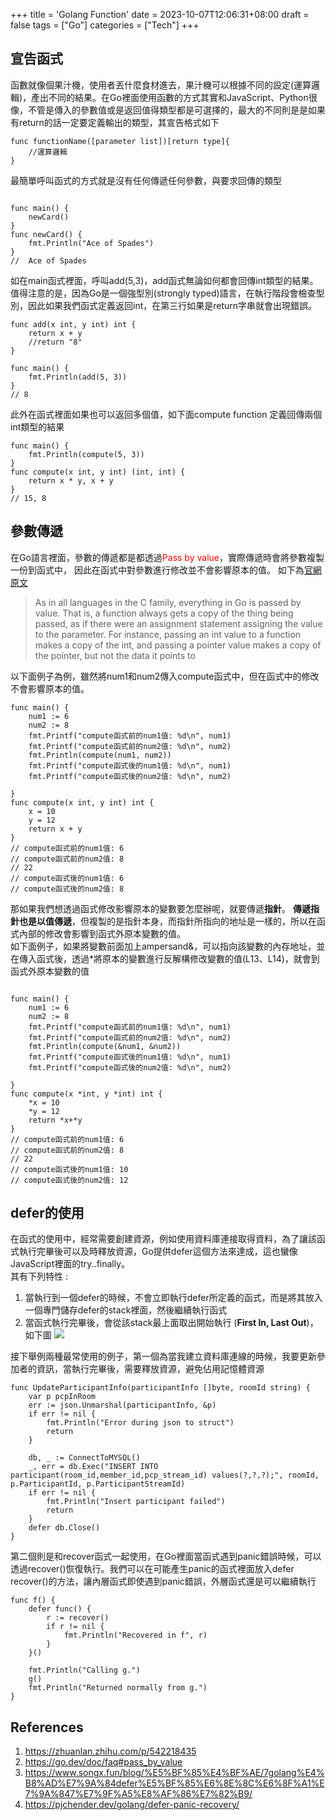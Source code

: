 +++
title = 'Golang Function'
date = 2023-10-07T12:06:31+08:00
draft = false
tags = ["Go"]
categories = ["Tech"]
+++


## 宣告函式

函數就像個果汁機，使用者丟什麼食材進去，果汁機可以根據不同的設定(運算邏輯)，產出不同的結果。在Go裡面使用函數的方式其實和JavaScript、Python很像，不管是傳入的參數值或是返回值得類型都是可選擇的，最大的不同則是是如果有return的話一定要定義輸出的類型，其宣告格式如下

```go!
func functionName([parameter list])[return type]{
    //運算邏輯
}
```
最簡單呼叫函式的方式就是沒有任何傳遞任何參數，與要求回傳的類型
```go!

func main() {
	newCard()
}
func newCard() {
	fmt.Println("Ace of Spades")
}
//  Ace of Spades
```
如在main函式裡面，呼叫add(5,3)，add函式無論如何都會回傳int類型的結果。
值得注意的是，因為Go是一個強型別(strongly typed)語言，在執行階段會檢查型別，因此如果我們函式定義返回int，在第三行如果是return字串就會出現錯誤。
```go=
func add(x int, y int) int {
	return x + y
    //return "8" 
}

func main() {
	fmt.Println(add(5, 3))
}
// 8
```
此外在函式裡面如果也可以返回多個值，如下面compute function 定義回傳兩個int類型的結果
```go!
func main() {
	fmt.Println(compute(5, 3))
}
func compute(x int, y int) (int, int) {
	return x * y, x + y
}
// 15, 8
```

## 參數傳遞
在Go語言裡面，參數的傳遞都是都透過<span style="color:red;">Pass by value</span>，實際傳遞時會將參數複製一份到函式中，
因此在函式中對參數進行修改並不會影響原本的值。
如下為[官網原文](https://go.dev/doc/faq#pass_by_value)
> As in all languages in the C family, everything in Go is passed by value. That is, a function always gets a copy of the thing being passed, as if there were an assignment statement assigning the value to the parameter. For instance, passing an int value to a function makes a copy of the int, and passing a pointer value makes a copy of the pointer, but not the data it points to

以下面例子為例，雖然將num1和num2傳入compute函式中，但在函式中的修改不會影響原本的值。

```go=
func main() {
	num1 := 6
	num2 := 8
	fmt.Printf("compute函式前的num1值: %d\n", num1)
	fmt.Printf("compute函式前的num2值: %d\n", num2)
	fmt.Println(compute(num1, num2))
	fmt.Printf("compute函式後的num1值: %d\n", num1)
	fmt.Printf("compute函式後的num2值: %d\n", num2)

}
func compute(x int, y int) int {
	x = 10
	y = 12
	return x + y
}
// compute函式前的num1值: 6
// compute函式前的num2值: 8
// 22
// compute函式後的num1值: 6
// compute函式後的num2值: 8
```
那如果我們想透過函式修改影響原本的變數要怎麼辦呢，就要傳遞**指針**。
**傳遞指針也是以值傳遞**，但複製的是指針本身，而指針所指向的地址是一樣的，所以在函式內部的修改會影響到函式外原本變數的值。<br>
如下面例子，如果將變數前面加上ampersand&，可以指向該變數的內存地址，並在傳入函式後，透過*將原本的變數進行反解構修改變數的值(L13、L14)，就會到函式外原本變數的值
```go=

func main() {
	num1 := 6
	num2 := 8
	fmt.Printf("compute函式前的num1值: %d\n", num1)
	fmt.Printf("compute函式前的num2值: %d\n", num2)
	fmt.Println(compute(&num1, &num2))
	fmt.Printf("compute函式後的num1值: %d\n", num1)
	fmt.Printf("compute函式後的num2值: %d\n", num2)

}
func compute(x *int, y *int) int {
	*x = 10
	*y = 12
	return *x+*y
}
// compute函式前的num1值: 6
// compute函式前的num2值: 8
// 22
// compute函式後的num1值: 10
// compute函式後的num2值: 12

```
## defer的使用
在函式的使用中，經常需要創建資源，例如使用資料庫連接取得資料，為了讓該函式執行完畢後可以及時釋放資源，Go提供defer這個方法來達成，這也蠻像JavaScript裡面的try..finally。<br>
其有下列特性 :

1. 當執行到一個defer的時候，不會立即執行defer所定義的函式，而是將其放入一個專門儲存defer的stack裡面，然後繼續執行函式
2. 當函式執行完畢後，會從該stack最上面取出開始執行 (**First In, Last Out**)，如下圖
![](https://i.imgur.com/TLfoKI1.png)

接下舉例兩種最常使用的例子，第一個為當我建立資料庫連線的時候，我要更新參加者的資訊，當執行完畢後，需要釋放資源，避免佔用記憶體資源
```go!
func UpdateParticipantInfo(participantInfo []byte, roomId string) {
	var p pcpInRoom
	err := json.Unmarshal(participantInfo, &p)
	if err != nil {
		fmt.Println("Error during json to struct")
		return
	}

	db, _ := ConnectToMYSQL()
	_, err = db.Exec("INSERT INTO participant(room_id,member_id,pcp_stream_id) values(?,?,?);", roomId, p.ParticipantId, p.ParticipantStreamId)
	if err != nil {
		fmt.Println("Insert participant failed")
		return
	}
	defer db.Close()
}
```
第二個則是和recover函式一起使用，在Go裡面當函式遇到panic錯誤時候，可以透過recover()恢復執行。我們可以在可能產生panic的函式裡面放入defer recover()的方法，讓內層函式即使遇到panic錯誤，外層函式還是可以繼續執行
```go!
func f() {
    defer func() {
        r := recover()
        if r != nil {
            fmt.Println("Recovered in f", r) 
        }
    }()

    fmt.Println("Calling g.")
    g()
    fmt.Println("Returned normally from g.")
}

```



## References
1. https://zhuanlan.zhihu.com/p/542218435
2. https://go.dev/doc/faq#pass_by_value
3. https://www.songx.fun/blog/%E5%BF%85%E4%BF%AE/7golang%E4%B8%AD%E7%9A%84defer%E5%BF%85%E6%8E%8C%E6%8F%A1%E7%9A%847%E7%9F%A5%E8%AF%86%E7%82%B9/
4. https://pjchender.dev/golang/defer-panic-recovery/

